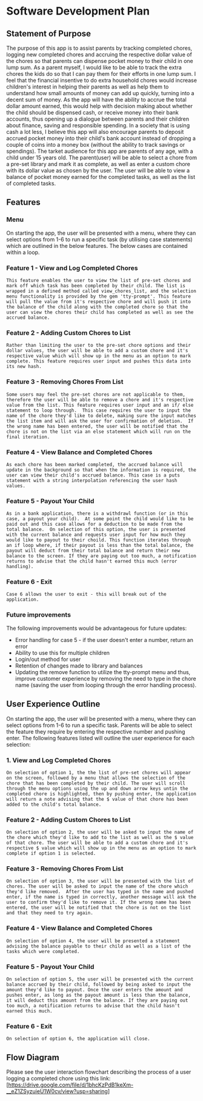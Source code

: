 # Software Development Plan

## Statement of Purpose
The purpose of this app is to assist parents by tracking completed chores, logging new completed chores and accruing the respective dollar value of the chores so that parents can dispense pocket money to their child in one lump sum. 
As a parent myself, I would like to be able to track the extra chores the kids do so that I can pay them for their efforts in one lump sum. I feel that the financial insentive to do extra household chores would increase children's interest in helping their parents as well as help them to understand how small amounts of money can add up quickly, turning into a decent sum of money. As the app will have the ability to accrue the total dollar amount earned, this would help with decision making about whether the child should be dispensed cash, or receive money into their bank accounts, thus opening up a dialogue between parents and their children about finance, saving and responsible spending. In a society that is using cash a lot less, I believe this app will also encourage parents to deposit accrued pocket money into their child's bank account instead of dropping a couple of coins into a money box (without the ability to track savings or spendings).
The tarket audience for this app are parents of any age, with a child under 15 years old. The parent(user) will be able to select a chore from a pre-set library and mark it as complete, as well as enter a custom chore with its dollar value as chosen by the user.  The user will be able to view a balance of pocket money earned for the completed tasks, as well as the list of completed tasks.


## Features
### Menu
On starting the app, the user will be presented with a menu, where they can select options from 1-6 to run a specific task (by utilising case statements) which are outlined in the below features.  The below cases are contained within a loop.

### Feature 1 - View and Log Completed Chores
    This feature enables the user to view the list of pre-set chores and mark off which task has been completed by their child. The list is wrapped in a defined method called view_chores_list, and the selection menu functionality is provided by the gem 'tty-prompt'. This feature will pull the value from it's respective chore and will push it into the balance of the child along with the completed chore so that the user can view the chores their child has completed as well as see the accrued balance.

### Feature 2 - Adding Custom Chores to List
    Rather than limiting the user to the pre-set chore options and their dollar values, the user will be able to add a custom chore and it's respective value which will show up in the menu as an option to mark complete. This feature requires user input and pushes this data into its new hash.

### Feature 3 - Removing Chores From List
    Some users may feel the pre-set chores are not applicable to them, therefore the user will be able to remove a chore and it's respective value from the list. This feature requires user input and an if/ else statement to loop through.  This case requires the user to input the name of the chore they'd like to delete, making sure the input matches the list item and will ask the user for confirmation of deletion.  If the wrong name has been entered, the user will be notified that the chore is not on the list via an else statement which will run on the final iteration.

### Feature 4 - View Balance and Completed Chores
    As each chore has been marked completed, the accrued balance will update in the background so that when the information is required, the user can view their child's accrued balance. This case is a puts statement with a string interpolation referencing the user hash values.

### Feature 5 - Payout Your Child
    As in a bank application, there is a withdrawl function (or in this case, a payout your child).  At some point the child would like to be paid out and this case allows for a deduction to be made from the total balance.  On selection of this option, the user is presented with the current balance and requests user input for how much they would like to payout to their choild. This function iterates through an if loop where, if their payout is less than the total balance, the payout will deduct from their total balance and return their new balance to the screen. If they are paying out too much, a notification returns to advise that the child hasn't earned this much (error handling).

### Feature 6 - Exit
    Case 6 allows the user to exit - this will break out of the application.

### Future improvements
The following improvements would be advantageous for future updates:
*   Error handling for case 5 - if the user doesn't enter a number, return an error
*   Ability to use this for multiple children
*   Login/out method for user
*   Retention of changes made to library and balances 
*   Updating the remove function to utilize the tty-prompt menu and thus, improve customer experience by removing the need to type in the chore name (saving the user from looping through the error handling process).


## User Experience Outline
On starting the app, the user will be presented with a menu, where they can select options from 1-6 to run a specific task. Parents will be able to select the feature they require by entering the respective number and pushing enter.  The following features listed will outline the user experience for each selection:


### 1. View and Log Completed Chores
    On selection of option 1, the the list of pre-set chores will appear on the screen, followed by a menu that allows the selection of the chore that has been completed by their child. The user will scroll through the menu options using the up and down arrow keys untin the completed chore is highlighted, then by pushing enter, the application will return a note advising that the $ value of that chore has been added to the child's total balance.

### Feature 2 - Adding Custom Chores to List
    On selection of option 2, the user will be asked to input the name of the chore which they'd like to add to the list as well as the $ value of that chore. The user will be able to add a custom chore and it's respective $ value which will show up in the menu as an option to mark complete if option 1 is selected.

### Feature 3 - Removing Chores From List
    On selection of option 3, the user will be presented with the list of chores. The user will be asked to input the name of the chore which they'd like removed.  After the user has typed in the name and pushed enter, if the name is typed in correctly, another message will ask the user to confirm they'd like to remove it. If the wrong name has been entered, the user will be notified that the chore is not on the list and that they need to try again.

### Feature 4 - View Balance and Completed Chores
    On selection of option 4, the user will be presented a statement advising the balance payable to their child as well as a list of the tasks which were completed. 

### Feature 5 - Payout Your Child
    On selection of option 5, the user will be presented with the current balance accrued by their child, followed by being asked to input the amount they'd like to payout. Once the user enters the amount and pushes enter, as long as the payout amount is less than the balance, it will deduct this amount from the balance. If they are paying out too much, a notification returns to advise that the child hasn't earned this much.

### Feature 6 - Exit
    On selection of option 6, the application will close.


## Flow Diagram
Please see the user interaction flowchart describing the process of a user logging a completed chore using this link: [https://drive.google.com/file/d/1bhcKzPdB1keXm-__eZ1ZSyzuieU1W0cv/view?usp=sharing]

